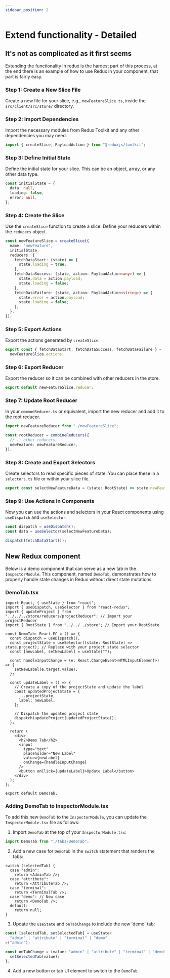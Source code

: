 ```yaml
---
sidebar_position: 2
---
```


# Extend functionality - Detailed

## It's not as complicated as it first seems

Extending the functionality in redux is the hardest part of this process,
at the end there is an example of how to use Redux in your component,
that part is fairly easy.

### Step 1: Create a New Slice File

Create a new file for your slice, e.g., `newFeatureSlice.ts`, inside the `src/client/src/store/` directory.

### Step 2: Import Dependencies

Import the necessary modules from Redux Toolkit and any other dependencies you may need.

```typescript
import { createSlice, PayloadAction } from "@reduxjs/toolkit";
```

### Step 3: Define Initial State

Define the initial state for your slice. This can be an object, array, or any other data type.

```typescript
const initialState = {
  data: null,
  loading: false,
  error: null,
};
```

### Step 4: Create the Slice

Use the `createSlice` function to create a slice. Define your reducers within the `reducers` object.

```typescript
const newFeatureSlice = createSlice({
  name: "newFeature",
  initialState,
  reducers: {
    fetchDataStart: (state) => {
      state.loading = true;
    },
    fetchDataSuccess: (state, action: PayloadAction<any>) => {
      state.data = action.payload;
      state.loading = false;
    },
    fetchDataFailure: (state, action: PayloadAction<string>) => {
      state.error = action.payload;
      state.loading = false;
    },
  },
});
```

### Step 5: Export Actions

Export the actions generated by `createSlice`.

```typescript
export const { fetchDataStart, fetchDataSuccess, fetchDataFailure } =
  newFeatureSlice.actions;
```

### Step 6: Export Reducer

Export the reducer so it can be combined with other reducers in the store.

```typescript
export default newFeatureSlice.reducer;
```

### Step 7: Update Root Reducer

In your `commonReducer.ts` or equivalent, import the new reducer and add it to the root reducer.

```typescript
import newFeatureReducer from "./newFeatureSlice";

const rootReducer = combineReducers({
  // ...other reducers,
  newFeature: newFeatureReducer,
});
```

### Step 8: Create and Export Selectors

Create selectors to read specific pieces of state. You can place these in a `selectors.ts` file or within your slice file.

```typescript
export const selectNewFeatureData = (state: RootState) => state.newFeature.data;
```

### Step 9: Use Actions in Components

Now you can use the actions and selectors in your React components using `useDispatch` and `useSelector`.

```typescript
const dispatch = useDispatch();
const data = useSelector(selectNewFeatureData);

dispatch(fetchDataStart());
```

## New Redux component

Below is a demo component that can serve as a new tab in the `InspectorModule`. This component, named `DemoTab`, demonstrates how to properly handle state changes in Redux without direct state mutations.

### DemoTab.tsx

```tsx
import React, { useState } from "react";
import { useDispatch, useSelector } from "react-redux";
import { updateProject } from "../../../store/reducers/projectReducer"; // Import your projectReducer
import { RootState } from "../../../store"; // Import your RootState

const DemoTab: React.FC = () => {
  const dispatch = useDispatch();
  const projectState = useSelector((state: RootState) => state.project); // Replace with your project state selector
  const [newLabel, setNewLabel] = useState("");

  const handleInputChange = (e: React.ChangeEvent<HTMLInputElement>) => {
    setNewLabel(e.target.value);
  };

  const updateLabel = () => {
    // Create a copy of the projectState and update the label
    const updatedProjectState = {
      ...projectState,
      label: newLabel,
    };

    // Dispatch the updated project state
    dispatch(updateProject(updatedProjectState));
  };

  return (
    <div>
      <h2>Demo Tab</h2>
      <input
        type="text"
        placeholder="New Label"
        value={newLabel}
        onChange={handleInputChange}
      />
      <button onClick={updateLabel}>Update Label</button>
    </div>
  );
};

export default DemoTab;
```

### Adding DemoTab to InspectorModule.tsx

To add this new `DemoTab` to the `InspectorModule`, you can update the `InspectorModule.tsx` file as follows:

1. Import `DemoTab` at the top of your `InspectorModule.tsx`:

```ts
import DemoTab from "./tabs/DemoTab";
```

2. Add a new case for `DemoTab` in the `switch` statement that renders the tabs:

```tsx
switch (selectedTab) {
  case "admin":
    return <AdminTab />;
  case "attribute":
    return <AttributeTab />;
  case "terminal":
    return <TerminalTab />;
  case "demo": // New case
    return <DemoTab />;
  default:
    return null;
}
```

3. Update the `useState` and `onTabChange` to include the new 'demo' tab:

```ts
const [selectedTab, setSelectedTab] = useState<
  "admin" | "attribute" | "terminal" | "demo"
>("admin");

const onTabChange = (value: "admin" | "attribute" | "terminal" | "demo") => {
  setSelectedTab(value);
};
```

4. Add a new button or tab UI element to switch to the `DemoTab`.

